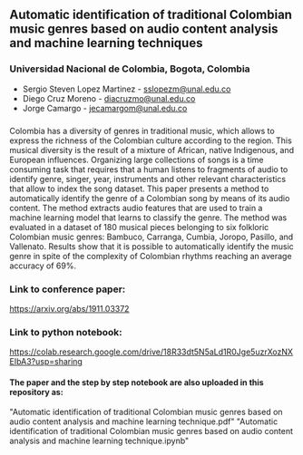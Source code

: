 ## Automatic identification of traditional Colombian music genres based on audio content analysis and machine learning techniques
### Universidad Nacional de Colombia, Bogota, Colombia

* Sergio Steven Lopez Martinez - sslopezm@unal.edu.co 
* Diego Cruz Moreno - diacruzmo@unal.edu.co
* Jorge Camargo - jecamargom@unal.edu.co

### 
Colombia has a diversity of genres in traditional music, which
allows to express the richness of the Colombian culture according to
the region. This musical diversity is the result of a mixture of African,
native Indigenous, and European influences. Organizing large collections
of songs is a time consuming task that requires that a human listens to
fragments of audio to identify genre, singer, year, instruments and other
relevant characteristics that allow to index the song dataset. This paper
presents a method to automatically identify the genre of a Colombian
song by means of its audio content. The method extracts audio features
that are used to train a machine learning model that learns to classify
the genre. The method was evaluated in a dataset of 180 musical pieces
belonging to six folkloric Colombian music genres: Bambuco, Carranga,
Cumbia, Joropo, Pasillo, and Vallenato. Results show that it is possible
to automatically identify the music genre in spite of the complexity of
Colombian rhythms reaching an average accuracy of 69%.

### Link to conference paper:
https://arxiv.org/abs/1911.03372

### Link to python notebook:
https://colab.research.google.com/drive/18R33dt5N5aLd1R0Jge5uzrXozNXEIbA3?usp=sharing

#### The paper and the step by step notebook are also uploaded in this repository as:
"Automatic identification of traditional Colombian music genres based on audio content analysis and machine learning technique.pdf"
"Automatic identification of traditional Colombian music genres based on audio content analysis and machine learning technique.ipynb"

